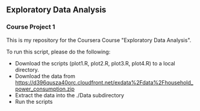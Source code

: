 ## Exploratory Data Analysis

### Course Project 1

This is my repository for the Coursera Course "Exploratory Data Analysis".

To run this script, please do the following:

* Download the scripts (plot1.R, plot2.R, plot3.R, plot4.R) to a local directory.
* Download the data from https://d396qusza40orc.cloudfront.net/exdata%2Fdata%2Fhousehold_power_consumption.zip
* Extract the data into the ./Data subdirectory
* Run the scripts
